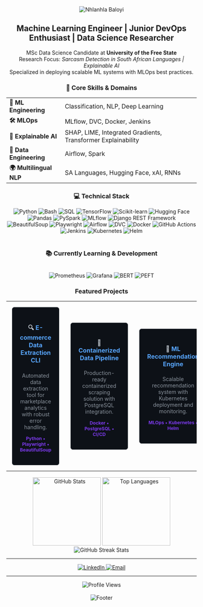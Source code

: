 <!-- Header Banner -->
<div align="center">
  <img src="https://capsule-render.vercel.app/api?type=waving&color=0D1117&height=120&section=header&text=Nhlanhla%20Baloyi&fontSize=40&fontColor=58A6FF&animation=fadeIn&fontAlignY=35" alt="Nhlanhla Baloyi"/>
</div>

<!-- Title -->
<h2 align="center">Machine Learning Engineer | Junior DevOps Enthusiast | Data Science Researcher</h2>

<!-- About Me -->
<p align="center">
  MSc Data Science Candidate at <strong>University of the Free State</strong><br>
  Research Focus: <em>Sarcasm Detection in South African Languages | Explainable AI</em><br>
  Specialized in deploying scalable ML systems with MLOps best practices.
</p>

<!-- Skills & Domains -->
<h3 align="center">🧠 Core Skills & Domains</h3>
<div align="center">
  <table>
    <tbody>
      <tr>
        <td><strong>🤖 ML Engineering</strong></td>
        <td>Classification, NLP, Deep Learning</td>
      </tr>
      <tr>
        <td><strong>🛠️ MLOps</strong></td>
        <td>MLflow, DVC, Docker, Jenkins</td>
      </tr>
      <tr>
        <td><strong>🧩 Explainable AI</strong></td>
        <td>SHAP, LIME, Integrated Gradients, Transformer Explainability</td>
      </tr>
      <tr>
        <td><strong>🔄 Data Engineering</strong></td>
        <td>Airflow, Spark</td>
      </tr>
      <tr>
        <td><strong>🌍 Multilingual NLP</strong></td>
        <td>SA Languages, Hugging Face, xAI, RNNs</td>
      </tr>
    </tbody>
  </table>
</div>

<!-- Tech Stack Section -->
<h3 align="center">💻 Technical Stack</h3>

<div align="center">
  <!-- Programming & Scripting -->
  <img src="https://img.shields.io/badge/Python-3776AB?style=for-the-badge&logo=python&logoColor=white&labelColor=black" alt="Python"/>
  <img src="https://img.shields.io/badge/Bash-121011?style=for-the-badge&logo=gnubash&logoColor=white" alt="Bash"/>
  <img src="https://img.shields.io/badge/SQL-003B57?style=for-the-badge&logo=postgresql&logoColor=white" alt="SQL"/>

  <!-- Machine Learning & Data -->
  <img src="https://img.shields.io/badge/TensorFlow-FF6F00?style=for-the-badge&logo=tensorflow&logoColor=white" alt="TensorFlow"/>
  <img src="https://img.shields.io/badge/Scikit--Learn-F7931E?style=for-the-badge&logo=scikit-learn&logoColor=white" alt="Scikit-learn"/>
  <img src="https://img.shields.io/badge/HuggingFace-FFD21E?style=for-the-badge&logo=huggingface&logoColor=black" alt="Hugging Face"/>
  <img src="https://img.shields.io/badge/Pandas-150458?style=for-the-badge&logo=pandas&logoColor=white" alt="Pandas"/>
  <img src="https://img.shields.io/badge/PySpark-E25A1C?style=for-the-badge&logo=apachespark&logoColor=white" alt="PySpark"/>
  <img src="https://img.shields.io/badge/MLflow-0194E2?style=for-the-badge&logo=mlflow&logoColor=white" alt="MLflow"/>

  <!-- Web & APIs -->
  <img src="https://img.shields.io/badge/Django%20REST-092E20?style=for-the-badge&logo=django&logoColor=white" alt="Django REST Framework"/>
  <img src="https://img.shields.io/badge/BeautifulSoup-4B8BBE?style=for-the-badge&logo=python&logoColor=white" alt="BeautifulSoup"/>
  <img src="https://img.shields.io/badge/Playwright-2EAD33?style=for-the-badge&logo=microsoftedge&logoColor=white" alt="Playwright"/>

  <!-- Workflow & Orchestration -->
  <img src="https://img.shields.io/badge/Airflow-017CEE?style=for-the-badge&logo=apacheairflow&logoColor=white" alt="Airflow"/>
  <img src="https://img.shields.io/badge/DVC-945DD6?style=for-the-badge&logo=dvc&logoColor=white" alt="DVC"/>

  <!-- DevOps & CI/CD -->
  <img src="https://img.shields.io/badge/Docker-2496ED?style=for-the-badge&logo=docker&logoColor=white" alt="Docker"/>
  <img src="https://img.shields.io/badge/GitHub%20Actions-2088FF?style=for-the-badge&logo=githubactions&logoColor=white" alt="GitHub Actions"/>
  <img src="https://img.shields.io/badge/Jenkins-D24939?style=for-the-badge&logo=jenkins&logoColor=white" alt="Jenkins"/>
    <img src="https://img.shields.io/badge/Kubernetes-326CE5?style=for-the-badge&logo=kubernetes&logoColor=white" alt="Kubernetes"/>
  <img src="https://img.shields.io/badge/Helm-0F1689?style=for-the-badge&logo=helm&logoColor=white" alt="Helm"/>
</div>

<br>

<!-- Learning Section -->
<div align="center">
  <h3>📚 Currently Learning & Development</h3><br>
  <!-- MLOps & Observability -->
  <img src="https://img.shields.io/badge/Prometheus-E6522C?style=for-the-badge&logo=prometheus&logoColor=white" alt="Prometheus"/>
  <img src="https://img.shields.io/badge/Grafana-F46800?style=for-the-badge&logo=grafana&logoColor=white" alt="Grafana"/>

  <!-- LLMs & NLP -->
  <img src="https://img.shields.io/badge/BERT-3E4651?style=for-the-badge&logo=google&logoColor=white" alt="BERT"/>
  <img src="https://img.shields.io/badge/PEFT-FFB000?style=for-the-badge&logo=huggingface&logoColor=black" alt="PEFT"/>
</div>


<!-- Featured Projects -->
<h3 align="center">Featured Projects</h3>
<div align="center">
  <table>
    <tr>
      <td style="width: 33%; padding: 15px;">
        <div style="background:#0D1117; border:1px solid #30363D; border-radius:6px; padding:20px; color:#C9D1D9;">
          <h4 align="center">🔍 <a href="https://github.com/codewithbab015/amazon-scraper-cli" style="color:#58A6FF; text-decoration:none;"><strong>E-commerce Data Extraction CLI</strong></a></h4>
          <p align="center" style="color:#8B949E; font-size:14px;">Automated data extraction tool for marketplace analytics with robust error handling.</p>
          <p align="center" style="color:#7C3AED; font-size:12px;"><strong>Python • Playwright • BeautifulSoup</strong></p>
        </div>
      </td>
      <td style="width: 33%; padding: 15px;">
        <div style="background:#0D1117; border:1px solid #30363D; border-radius:6px; padding:20px; color:#C9D1D9;">
          <h4 align="center">🐳 <a href="https://github.com/codewithbab015/amazon-scraper-dockerized" style="color:#58A6FF; text-decoration:none;">Containerized Data Pipeline</a></h4>
          <p align="center" style="color:#8B949E; font-size:14px;">Production-ready containerized scraping solution with PostgreSQL integration.</p>
          <p align="center" style="color:#7C3AED; font-size:12px;"><strong>Docker • PostgreSQL • CI/CD</strong></p>
        </div>
      </td>
      <td style="width: 33%; padding: 15px;">
        <div style="background:#0D1117; border:1px solid #30363D; border-radius:6px; padding:20px; color:#C9D1D9;">
          <h4 align="center">🧠 <a href="https://github.com/codewithbab015/fnb-dataquest-recosys" style="color:#58A6FF; text-decoration:none;">ML Recommendation Engine</a></h4>
          <p align="center" style="color:#8B949E; font-size:14px;">Scalable recommendation system with Kubernetes deployment and monitoring.</p>
          <p align="center" style="color:#7C3AED; font-size:12px;"><strong>MLOps • Kubernetes • Helm</strong></p>
        </div>
      </td>
    </tr>
  </table>
</div>

<!-- GitHub Stats -->
<div align="center">
  <img height="180em" src="https://github-readme-stats.vercel.app/api?username=codewithbab015&show_icons=true&theme=tokyonight&include_all_commits=true&count_private=true" alt="GitHub Stats"/>
  <img height="180em" src="https://github-readme-stats.vercel.app/api/top-langs/?username=codewithbab015&layout=compact&langs_count=8&theme=tokyonight" alt="Top Languages"/>
  <br>
  <img src="https://github-readme-streak-stats.herokuapp.com/?user=codewithbab015&theme=tokyonight" alt="GitHub Streak Stats"/>
</div>

<hr>

<!-- Connect -->
<div align="center">
  <a href="https://www.linkedin.com/in/nhlanhla-baloyi-854933142/" target="_blank">
    <img src="https://img.shields.io/badge/LinkedIn-0077B5?style=flat-square&logo=linkedin&logoColor=white" alt="LinkedIn"/>
  </a>
  <a href="mailto:tekgameus@gmail.com">
    <img src="https://img.shields.io/badge/Email-EA4335?style=flat-square&logo=gmail&logoColor=white" alt="Email"/>
  </a>
</div>

<hr>

<!-- Footer -->
<div align="center">
  <img src="https://komarev.com/ghpvc/?username=codewithbab015&color=58A6FF&style=flat-square&label=Profile+Views" alt="Profile Views"/>
  <br><br>
  <img src="https://capsule-render.vercel.app/api?type=waving&color=0D1117&height=60&section=footer" alt="Footer"/>
</div>
